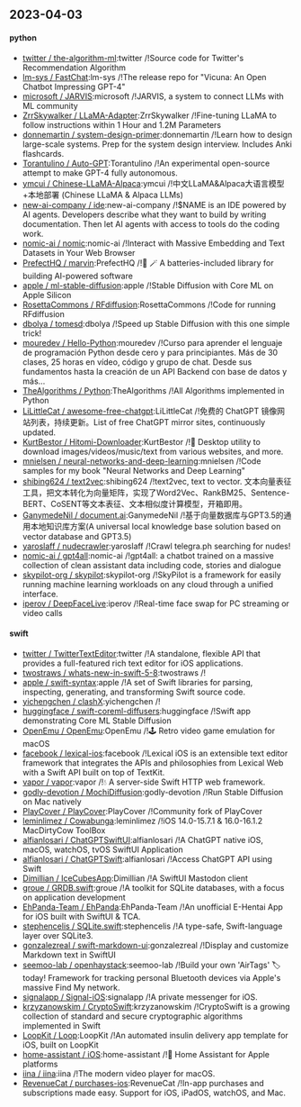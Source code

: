 ## 2023-04-03

#### python
* [twitter / the-algorithm-ml](https://github.com/twitter/the-algorithm-ml):twitter /!Source code for Twitter's Recommendation Algorithm
* [lm-sys / FastChat](https://github.com/lm-sys/FastChat):lm-sys /!The release repo for "Vicuna: An Open Chatbot Impressing GPT-4"
* [microsoft / JARVIS](https://github.com/microsoft/JARVIS):microsoft /!JARVIS, a system to connect LLMs with ML community
* [ZrrSkywalker / LLaMA-Adapter](https://github.com/ZrrSkywalker/LLaMA-Adapter):ZrrSkywalker /!Fine-tuning LLaMA to follow instructions within 1 Hour and 1.2M Parameters
* [donnemartin / system-design-primer](https://github.com/donnemartin/system-design-primer):donnemartin /!Learn how to design large-scale systems. Prep for the system design interview. Includes Anki flashcards.
* [Torantulino / Auto-GPT](https://github.com/Torantulino/Auto-GPT):Torantulino /!An experimental open-source attempt to make GPT-4 fully autonomous.
* [ymcui / Chinese-LLaMA-Alpaca](https://github.com/ymcui/Chinese-LLaMA-Alpaca):ymcui /!中文LLaMA&Alpaca大语言模型+本地部署 (Chinese LLaMA & Alpaca LLMs)
* [new-ai-company / ide](https://github.com/new-ai-company/ide):new-ai-company /!$NAME is an IDE powered by AI agents. Developers describe what they want to build by writing documentation. Then let AI agents with access to tools do the coding work.
* [nomic-ai / nomic](https://github.com/nomic-ai/nomic):nomic-ai /!Interact with Massive Embedding and Text Datasets in Your Web Browser
* [PrefectHQ / marvin](https://github.com/PrefectHQ/marvin):PrefectHQ /!🤖
🪄
A batteries-included library for building AI-powered software
* [apple / ml-stable-diffusion](https://github.com/apple/ml-stable-diffusion):apple /!Stable Diffusion with Core ML on Apple Silicon
* [RosettaCommons / RFdiffusion](https://github.com/RosettaCommons/RFdiffusion):RosettaCommons /!Code for running RFdiffusion
* [dbolya / tomesd](https://github.com/dbolya/tomesd):dbolya /!Speed up Stable Diffusion with this one simple trick!
* [mouredev / Hello-Python](https://github.com/mouredev/Hello-Python):mouredev /!Curso para aprender el lenguaje de programación Python desde cero y para principiantes. Más de 30 clases, 25 horas en vídeo, código y grupo de chat. Desde sus fundamentos hasta la creación de un API Backend con base de datos y más...
* [TheAlgorithms / Python](https://github.com/TheAlgorithms/Python):TheAlgorithms /!All Algorithms implemented in Python
* [LiLittleCat / awesome-free-chatgpt](https://github.com/LiLittleCat/awesome-free-chatgpt):LiLittleCat /!免费的 ChatGPT 镜像网站列表，持续更新。List of free ChatGPT mirror sites, continuously updated.
* [KurtBestor / Hitomi-Downloader](https://github.com/KurtBestor/Hitomi-Downloader):KurtBestor /!🍰
Desktop utility to download images/videos/music/text from various websites, and more.
* [mnielsen / neural-networks-and-deep-learning](https://github.com/mnielsen/neural-networks-and-deep-learning):mnielsen /!Code samples for my book "Neural Networks and Deep Learning"
* [shibing624 / text2vec](https://github.com/shibing624/text2vec):shibing624 /!text2vec, text to vector. 文本向量表征工具，把文本转化为向量矩阵，实现了Word2Vec、RankBM25、Sentence-BERT、CoSENT等文本表征、文本相似度计算模型，开箱即用。
* [GanymedeNil / document.ai](https://github.com/GanymedeNil/document.ai):GanymedeNil /!基于向量数据库与GPT3.5的通用本地知识库方案(A universal local knowledge base solution based on vector database and GPT3.5)
* [yaroslaff / nudecrawler](https://github.com/yaroslaff/nudecrawler):yaroslaff /!Crawl telegra.ph searching for nudes!
* [nomic-ai / gpt4all](https://github.com/nomic-ai/gpt4all):nomic-ai /!gpt4all: a chatbot trained on a massive collection of clean assistant data including code, stories and dialogue
* [skypilot-org / skypilot](https://github.com/skypilot-org/skypilot):skypilot-org /!SkyPilot is a framework for easily running machine learning workloads on any cloud through a unified interface.
* [iperov / DeepFaceLive](https://github.com/iperov/DeepFaceLive):iperov /!Real-time face swap for PC streaming or video calls

#### swift
* [twitter / TwitterTextEditor](https://github.com/twitter/TwitterTextEditor):twitter /!A standalone, flexible API that provides a full-featured rich text editor for iOS applications.
* [twostraws / whats-new-in-swift-5-8](https://github.com/twostraws/whats-new-in-swift-5-8):twostraws /!
* [apple / swift-syntax](https://github.com/apple/swift-syntax):apple /!A set of Swift libraries for parsing, inspecting, generating, and transforming Swift source code.
* [yichengchen / clashX](https://github.com/yichengchen/clashX):yichengchen /!
* [huggingface / swift-coreml-diffusers](https://github.com/huggingface/swift-coreml-diffusers):huggingface /!Swift app demonstrating Core ML Stable Diffusion
* [OpenEmu / OpenEmu](https://github.com/OpenEmu/OpenEmu):OpenEmu /!🕹
Retro video game emulation for macOS
* [facebook / lexical-ios](https://github.com/facebook/lexical-ios):facebook /!Lexical iOS is an extensible text editor framework that integrates the APIs and philosophies from Lexical Web with a Swift API built on top of TextKit.
* [vapor / vapor](https://github.com/vapor/vapor):vapor /!💧
A server-side Swift HTTP web framework.
* [godly-devotion / MochiDiffusion](https://github.com/godly-devotion/MochiDiffusion):godly-devotion /!Run Stable Diffusion on Mac natively
* [PlayCover / PlayCover](https://github.com/PlayCover/PlayCover):PlayCover /!Community fork of PlayCover
* [leminlimez / Cowabunga](https://github.com/leminlimez/Cowabunga):leminlimez /!iOS 14.0-15.7.1 & 16.0-16.1.2 MacDirtyCow ToolBox
* [alfianlosari / ChatGPTSwiftUI](https://github.com/alfianlosari/ChatGPTSwiftUI):alfianlosari /!A ChatGPT native iOS, macOS, watchOS, tvOS SwiftUI Application
* [alfianlosari / ChatGPTSwift](https://github.com/alfianlosari/ChatGPTSwift):alfianlosari /!Access ChatGPT API using Swift
* [Dimillian / IceCubesApp](https://github.com/Dimillian/IceCubesApp):Dimillian /!A SwiftUI Mastodon client
* [groue / GRDB.swift](https://github.com/groue/GRDB.swift):groue /!A toolkit for SQLite databases, with a focus on application development
* [EhPanda-Team / EhPanda](https://github.com/EhPanda-Team/EhPanda):EhPanda-Team /!An unofficial E-Hentai App for iOS built with SwiftUI & TCA.
* [stephencelis / SQLite.swift](https://github.com/stephencelis/SQLite.swift):stephencelis /!A type-safe, Swift-language layer over SQLite3.
* [gonzalezreal / swift-markdown-ui](https://github.com/gonzalezreal/swift-markdown-ui):gonzalezreal /!Display and customize Markdown text in SwiftUI
* [seemoo-lab / openhaystack](https://github.com/seemoo-lab/openhaystack):seemoo-lab /!Build your own 'AirTags'
🏷
today! Framework for tracking personal Bluetooth devices via Apple's massive Find My network.
* [signalapp / Signal-iOS](https://github.com/signalapp/Signal-iOS):signalapp /!A private messenger for iOS.
* [krzyzanowskim / CryptoSwift](https://github.com/krzyzanowskim/CryptoSwift):krzyzanowskim /!CryptoSwift is a growing collection of standard and secure cryptographic algorithms implemented in Swift
* [LoopKit / Loop](https://github.com/LoopKit/Loop):LoopKit /!An automated insulin delivery app template for iOS, built on LoopKit
* [home-assistant / iOS](https://github.com/home-assistant/iOS):home-assistant /!📱
Home Assistant for Apple platforms
* [iina / iina](https://github.com/iina/iina):iina /!The modern video player for macOS.
* [RevenueCat / purchases-ios](https://github.com/RevenueCat/purchases-ios):RevenueCat /!In-app purchases and subscriptions made easy. Support for iOS, iPadOS, watchOS, and Mac.
